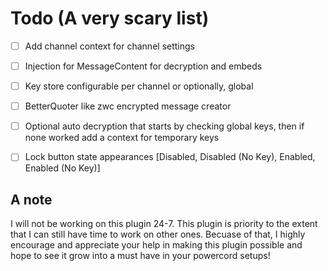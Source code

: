 # Todo (A very scary list)

 - [ ] Add channel context for channel settings
 - [ ] Injection for MessageContent for decryption and embeds
 - [ ] Key store configurable per channel or optionally, global
 - [ ] BetterQuoter like zwc encrypted message creator
 - [ ] Optional auto decryption that starts by checking global keys, then if none worked add a context for temporary keys
 - [ ] Lock button state appearances \[Disabled, Disabled (No Key), Enabled, Enabled (No Key)]


 ## A note
 I will not be working on this plugin 24-7. This plugin is priority to the extent that I can still have time to work on other ones. Becuase of that, I highly encourage and appreciate your help in making this plugin possible and hope to see it grow into a must have in your powercord setups!
